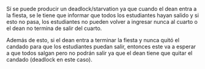 Sí se puede producir un deadlock/starvation ya que cuando el dean entra a la fiesta, se le tiene que informar que todos los estudiantes hayan salido y si esto no pasa, los estudiantes no pueden volver a ingresar nunca al cuarto o el dean no termina de salir del cuarto.

Además de esto, si el dean entra a terminar la fiesta y nunca quitó el candado para que los estudiantes puedan salir, entonces este va a esperar a que todos salgan pero no podrán salir ya que el dean tiene que quitar el candado (deadlock en este caso).
